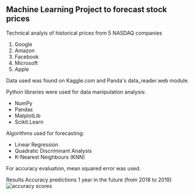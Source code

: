 ## Machine Learning Project to forecast stock prices
Technical analyis of historical prices from 5 NASDAQ companies
1. Google
2. Amazon
3. Facebook
4. Microsoft
5. Apple

Data used was found on Kaggle.com and Panda's data_reader.web module. 

Python libraries were used for data manipulation analysis: 
- NumPy
- Pandas
- MatplotLib
- Scikit.Learn 

Algorithms used for forecasting: 
- Linear Regression
- Quadratic Discriminant Analysis
- K-Nearest Neighbours (KNN)

For accuracy evaluation, mean squared error was used.

Results
Accuracy predictions 1 year in the future (from 2018 to 2019)
![accuracy scores](./images/accuracy)